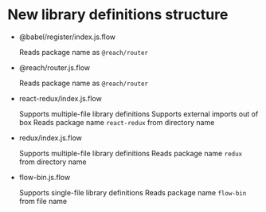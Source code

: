 # New library definitions structure

- @babel/register/index.js.flow

  Reads package name as `@reach/router`

- @reach/router.js.flow

  Reads package name as `@reach/router`

- react-redux/index.js.flow

  Supports multiple-file library definitions
  Supports external imports out of box
  Reads package name `react-redux` from directory name

- redux/index.js.flow

  Supports multiple-file library definitions
  Reads package name `redux` from directory name

- flow-bin.js.flow

  Supports single-file library definitions
  Reads package name `flow-bin` from file name